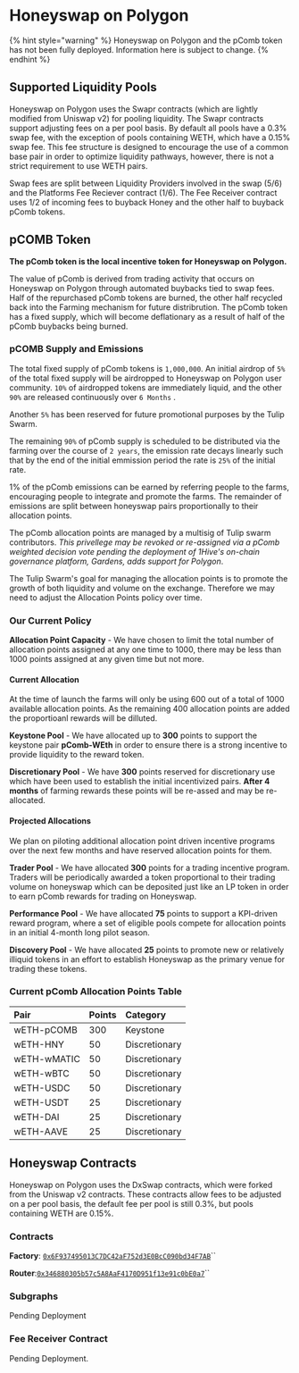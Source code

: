 # Honeyswap on Polygon

{% hint style="warning" %}
Honeyswap on Polygon and the pComb token has not been fully deployed. Information here is subject to change. 
{% endhint %}

## Supported Liquidity Pools

Honeyswap on Polygon uses the Swapr contracts \(which are lightly modified from Uniswap v2\) for pooling liquidity. The Swapr contracts support adjusting fees on a per pool basis. By default all pools have a 0.3% swap fee, with the exception of pools containing WETH, which have a 0.15% swap fee. This fee structure is designed to encourage the use of a common base pair in order to optimize liquidity pathways, however, there is not a strict requirement to use WETH pairs. 

Swap fees are split between Liquidity Providers involved in the swap \(5/6\) and the Platforms Fee Reciever contract \(1/6\). The Fee Receiver contract uses 1/2 of incoming fees to buyback Honey and the other half to buyback pComb tokens. 

## pCOMB Token

**The pComb token is the local incentive token for Honeyswap on Polygon.**

The value of pComb is derived from trading activity that occurs on Honeyswap on Polygon through automated buybacks tied to swap fees. Half of the repurchased pComb tokens are burned, the other half recycled back into the Farming mechanism for future distribrution. The pComb token has a fixed supply, which will become deflationary as a result of half of the pComb buybacks being burned. 

### pCOMB Supply and Emissions 

The total fixed supply of pComb tokens is `1,000,000`. An initial airdrop of `5%` of the total fixed supply will be airdropped to Honeyswap on Polygon user community. `10%` of airdropped tokens are immediately liquid, and the other `90%` are released continuously over `6 Months` .

Another `5%` has been reserved for future promotional purposes by the Tulip Swarm.   

The remaining `90%` of pComb supply is scheduled to be distributed via the farming over the course of `2 years`, the emission rate decays linearly such that by the end of the initial emmission period  the rate is `25%` of the initial rate. 

1% of the pComb emissions can be earned by referring people to the farms, encouraging people to integrate and promote the farms.  The remainder of emissions are split between honeyswap pairs proportionally to their allocation points. 

The pComb allocation points are managed by a multisig of Tulip swarm contributors. _This privellege may be revoked or re-assigned via a pComb weighted decision vote pending the deployment of 1Hive's on-chain governance platform, Gardens, adds support for Polygon_.

The Tulip Swarm's goal for managing the allocation points is to promote the growth of both liquidity and volume on the exchange. Therefore we may need to adjust the Allocation Points policy over time.

### Our Current Policy

**Allocation Point Capacity** - We have chosen to limit the total number of allocation points assigned at any one time to 1000, there may be less than 1000 points assigned at any given time but not more.

#### Current Allocation

At the time of launch the farms will only be using 600 out of a total of 1000 available allocation points. As the remaining 400 allocation points are added the proportioanl rewards will be dilluted.

**Keystone Pool** - We have allocated up to **300** points to support the keystone pair **pComb-WEth** in order to ensure there is a strong incentive to provide liquidity to the reward token.

**Discretionary Pool** - We have **300** points reserved for discretionary use which have been used to establish the initial incentivized pairs. **After 4 months** of farming rewards these points will be re-assed and may be re-allocated.

#### Projected Allocations

We plan on piloting additional allocation point driven incentive programs over the next few months and have reserved allocation points for them.

**Trader Pool** - We have allocated **300** points for a trading incentive program. Traders will be periodically awarded a token proportional to their trading volume on honeyswap which can be deposited just like an LP token in order to earn pComb rewards for trading on Honeyswap.

**Performance Pool** - We have allocated **75** points to support a KPI-driven reward program, where a set of eligible pools compete for allocation points in an initial 4-month long pilot season.

**Discovery Pool** - We have allocated **25** points to promote new or relatively illiquid tokens in an effort to establish Honeyswap as the primary venue for trading these tokens.

### Current pComb Allocation Points Table

| Pair | Points | Category |
| :--- | :--- | :--- |
| wETH-pCOMB | 300 | Keystone |
| wETH-HNY | 50 | Discretionary |
| wETH-wMATIC | 50 | Discretionary |
| wETH-wBTC | 50 | Discretionary |
| wETH-USDC | 50 | Discretionary |
| wETH-USDT | 25 | Discretionary |
| wETH-DAI | 25 | Discretionary |
| wETH-AAVE | 25 | Discretionary |

## Honeyswap Contracts

Honeyswap on Polygon uses the DxSwap contracts, which were forked from the Uniswap v2 contracts. These contracts allow fees to be adjusted on a per pool basis, the default fee per pool is still 0.3%, but pools containing WETH are 0.15%. 

### Contracts

**Factory**: [`0x6F937495013C7DC42aF752d3E0BcC090bd34F7AB`](https://explorer-mainnet.maticvigil.com/address/0x6F937495013C7DC42aF752d3E0BcC090bd34F7AB)\`\`

**Router**:[`0x346880305b57c5A8AaF4170D951f13e91c0bE0a7`](https://explorer-mainnet.maticvigil.com/address/0x346880305b57c5A8AaF4170D951f13e91c0bE0a7/transactions)\`\`

### Subgraphs

Pending Deployment

### Fee Receiver Contract

Pending Deployment.


